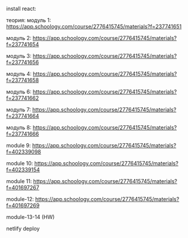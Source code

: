 install react:

<!-- 
todo npm create-react-app  -----::----install react packages
todo -  create-react-app  my-app  ----::--  creating  my-app project
todo npm install --save gh-pages
todo npm i prop-types
todo npm install --save-dev prettier husky lint-staged
 -->

теория:
модуль 1: https://app.schoology.com/course/2776415745/materials?f=237741651

модуль 2: https://app.schoology.com/course/2776415745/materials?f=237741654

модуль 3: https://app.schoology.com/course/2776415745/materials?f=237741656

модуль 4: https://app.schoology.com/course/2776415745/materials?f=237741658
<!-- 
todo https://github.com/JedWatson/classnames
todo https://create-react-app.dev/docs/adding-a-sass-stylesheet/
todo https://www.npmjs.com/package/shortid
-->
модуль 6: https://app.schoology.com/course/2776415745/materials?f=237741662
  <!-- 
todo: react-icons: https://react-icons.github.io/react-icons          
todo: https://www.npmjs.com/package/react-icons 
todo: react-toastify: https://www.npmjs.com/package/react-toastify
todo: https://fkhadra.github.io/react-toastify/introduction
-->
модуль 7: https://app.schoology.com/course/2776415745/materials?f=237741664
<!--  
todo npm install --save history   ( https://medium.com/@pshrmn/a-little-bit-of-history-f245306f48dd )
todo npm install react-router-dom   ( http://fecore.net.ua/books/rq7s2k-react/lesson-07/ )
todo npm install axios ( https://www.npmjs.com/package/axios )
-->
модуль 8: https://app.schoology.com/course/2776415745/materials?f=237741666
<!-- 
todo npm install react-loadable (http://fecore.net.ua/books/rq7s2k-react/lesson-08/#react-loadable)
 -->

 module 9: https://app.schoology.com/course/2776415745/materials?f=402339098
 <!-- 
todo  npm i recompose --save (улучшает работу со вложенными HOC)
  -->
module 10: https://app.schoology.com/course/2776415745/materials?f=402339154
  <!-- 
todo npm install react-transition-group  (http://fecore.net.ua/books/rq7s2k-react/lesson-10/)
   //todo(npm install react-transition-group --save)
  -->
module 11: https://app.schoology.com/course/2776415745/materials?f=401697267
<!-- 
todo npm i redux (установка библиотеки redux)
todo npm install react-redux (http://fecore.net.ua/books/rq7s2k-react/lesson-11/#react-%D0%B8-redux)
todo npm install --save redux-devtools-extension (https://github.com/zalmoxisus/redux-devtools-extension)
 -->
module-12: https://app.schoology.com/course/2776415745/materials?f=401697269
<!-- 
todo npm install @reduxjs/toolkit  (http://fecore.net.ua/books/rq7s2k-react/lesson-12/#%D1%83%D1%81%D1%82%D0%B0%D0%BD%D0%BE%D0%B2%D0%BA%D0%B0)
todo npm i --save redux-logger   (https://github.com/LogRocket/redux-logger#install  - middleware for redux)
todo  npm install redux-persist (https://github.com/rt2zz/redux-persist#quickstart - local storage saving - https://www.npmjs.com/package/redux-persist)
 -->

module-13-14 (HW)
<!-- 
todo npm install -g json-server (https://github.com/typicode/json-server#getting-started   - JSon server local)
todo npm install react - bootstrap bootstrap

 -->


netlify deploy

<!-- 
todo : sudo npm i netlify-cli -g    - install for deploying 
todo: netlify open --site     - to go on working site
 -->